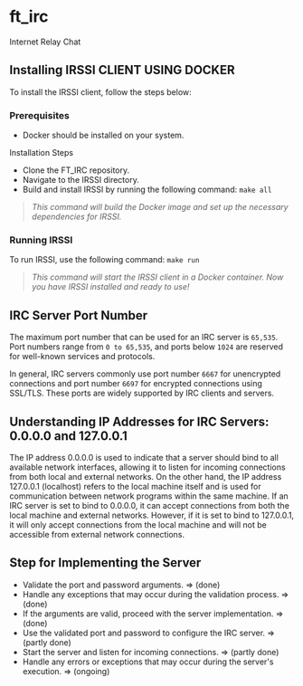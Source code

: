 # ft_irc
 Internet Relay Chat


## Installing IRSSI CLIENT USING DOCKER
To install the IRSSI client, follow the steps below:

### Prerequisites
- Docker should be installed on your system.

Installation Steps
- Clone the FT_IRC repository.
- Navigate to the IRSSI directory.
- Build and install IRSSI by running the following command:  `make all`

> *This command will build the Docker image and set up the necessary dependencies for IRSSI.*

### Running IRSSI
To run IRSSI, use the following command: `make run`

> *This command will start the IRSSI client in a Docker container. Now you have IRSSI installed and ready to use!*

## IRC Server Port Number
The maximum port number that can be used for an IRC server is `65,535`. Port numbers range from `0 to 65,535`, and ports below `1024` are reserved for well-known services and protocols.

In general, IRC servers commonly use port number `6667` for unencrypted connections and port number `6697` for encrypted connections using SSL/TLS. These ports are widely supported by IRC clients and servers.

## Understanding IP Addresses for IRC Servers: 0.0.0.0 and 127.0.0.1

The IP address 0.0.0.0 is used to indicate that a server should bind to all available network interfaces, allowing it to listen for incoming connections from both local and external networks. On the other hand, the IP address 127.0.0.1 (localhost) refers to the local machine itself and is used for communication between network programs within the same machine. If an IRC server is set to bind to 0.0.0.0, it can accept connections from both the local machine and external networks. However, if it is set to bind to 127.0.0.1, it will only accept connections from the local machine and will not be accessible from external network connections.

## Step for Implementing the Server

- Validate the port and password arguments. => (done)
- Handle any exceptions that may occur during the validation process.   => (done)
- If the arguments are valid, proceed with the server implementation.   => (done)
- Use the validated port and password to configure the IRC server.  => (partly done)
- Start the server and listen for incoming connections.     => (partly done)
- Handle any errors or exceptions that may occur during the server's execution. => (ongoing)